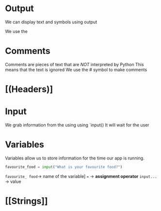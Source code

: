 
# Output 
We can display text and symbols using output 

We use the 

# Comments 
Comments are pieces of text that are *NOT* interpreted by Python
This means that the text is ignored 
We use the # symbol to make comments

# [(Headers)]

# Input 
We grab information from the using using `input()
It will wait for the user 

# Variables 
Variables allow us to store information for the time our app is running. 

```python
favourite_food = input("What is your favourite food?")
```
`favourite_ food`-> name of the variable]
`=` -> **assignment operator**
`input...` -> value

# [[Strings]]
